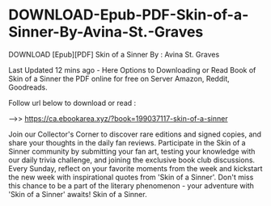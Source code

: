# DOWNLOAD-Epub-PDF-Skin-of-a-Sinner-By-Avina-St.-Graves
DOWNLOAD [Epub][PDF] Skin of a Sinner By : Avina St. Graves

Last Updated 12 mins ago - Here Options to Downloading or Read Book of Skin of a Sinner the PDF online for free on Server Amazon, Reddit, Goodreads.
 
Follow url below to download or read :
 
-->> https://ca.ebookarea.xyz/?book=199037117-skin-of-a-sinner
 
Join our Collector's Corner to discover rare editions and signed copies, and share your thoughts in the daily fan reviews.
Participate in the Skin of a Sinner community by submitting your fan art, testing your knowledge with our daily trivia challenge, and joining the exclusive book club discussions.
Every Sunday, reflect on your favorite moments from the week and kickstart the new week with inspirational quotes from 'Skin of a Sinner'. Don't miss this chance to be a part of the literary phenomenon - your adventure with 'Skin of a Sinner' awaits! Skin of a Sinner.
